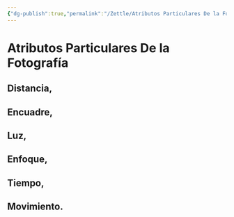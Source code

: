 ```yaml
---
{"dg-publish":true,"permalink":"/Zettle/Atributos Particulares De la Fotografía/","title":"Atributos Particulares De la Fotografía","tags":["ZeType/Idea",""],"updated":"2023-09-25T12:37:13.065-05:00"}
---
```



# Atributos Particulares De la Fotografía

## Distancia,

## Encuadre,

## Luz,

## Enfoque,

## Tiempo,

## Movimiento.
